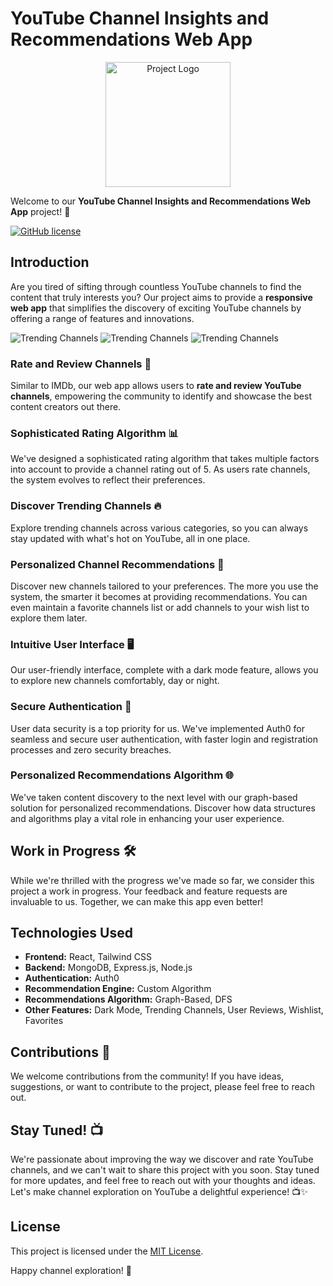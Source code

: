 # YouTube Channel Insights and Recommendations Web App
<p align="center">
  <img src="https://imageupload.io/ib/Lag56R1plv1jObl_1699393308.png" width="200" alt="Project Logo">
</p>

Welcome to our **YouTube Channel Insights and Recommendations Web App** project! 🚀

[![GitHub license](https://img.shields.io/badge/license-MIT-blue.svg)](LICENSE)

## Introduction

Are you tired of sifting through countless YouTube channels to find the content that truly interests you? Our project aims to provide a **responsive web app** that simplifies the discovery of exciting YouTube channels by offering a range of features and innovations.

![Trending Channels](https://imageupload.io/ib/IxGyXUKAbhmEC45_1699393464.png)
![Trending Channels](https://imageupload.io/ib/dilb2uYEdNaYgOx_1699393464.png)
![Trending Channels](https://imageupload.io/ib/vMplcJG5NueiVrA_1699393463.png)

### Rate and Review Channels 🌟

Similar to IMDb, our web app allows users to **rate and review YouTube channels**, empowering the community to identify and showcase the best content creators out there.

### Sophisticated Rating Algorithm 📊

We've designed a sophisticated rating algorithm that takes multiple factors into account to provide a channel rating out of 5. As users rate channels, the system evolves to reflect their preferences.

### Discover Trending Channels 🔥

Explore trending channels across various categories, so you can always stay updated with what's hot on YouTube, all in one place.

### Personalized Channel Recommendations 🎯

Discover new channels tailored to your preferences. The more you use the system, the smarter it becomes at providing recommendations. You can even maintain a favorite channels list or add channels to your wish list to explore them later.

### Intuitive User Interface 🖥️

Our user-friendly interface, complete with a dark mode feature, allows you to explore new channels comfortably, day or night.

### Secure Authentication 🔐

User data security is a top priority for us. We've implemented Auth0 for seamless and secure user authentication, with faster login and registration processes and zero security breaches.

### Personalized Recommendations Algorithm 🌐

We've taken content discovery to the next level with our graph-based solution for personalized recommendations. Discover how data structures and algorithms play a vital role in enhancing your user experience.

## Work in Progress 🛠️

While we're thrilled with the progress we've made so far, we consider this project a work in progress. Your feedback and feature requests are invaluable to us. Together, we can make this app even better!

## Technologies Used

- **Frontend:** React, Tailwind CSS
- **Backend:** MongoDB, Express.js, Node.js
- **Authentication:** Auth0
- **Recommendation Engine:** Custom Algorithm
- **Recommendations Algorithm:** Graph-Based, DFS
- **Other Features:** Dark Mode, Trending Channels, User Reviews, Wishlist, Favorites

## Contributions 🤝

We welcome contributions from the community! If you have ideas, suggestions, or want to contribute to the project, please feel free to reach out.

## Stay Tuned! 📺

We're passionate about improving the way we discover and rate YouTube channels, and we can't wait to share this project with you soon. Stay tuned for more updates, and feel free to reach out with your thoughts and ideas. Let's make channel exploration on YouTube a delightful experience! 📺✨

## License

This project is licensed under the [MIT License](LICENSE).

Happy channel exploration! 🚀
